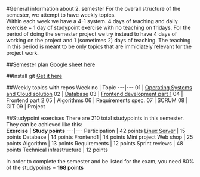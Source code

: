 #General information about 2. semester
For the overall structure of the semester, we attempt to have weekly topics.  
Within each week we have a 4-1 system. 4 days of teaching and daily exercise + 1 day of studypoint exercise with no teaching on fridays. 
For the period of doing the semester project we try instead to have 4 days of working on the project and 1 (sometimes 2) days of teaching. The teaching in this period is meant to be only topics that are immidiately relevant for the project work.

##Semester plan
[Google sheet here](https://docs.google.com/spreadsheets/d/122kKwOEszJpmfagH21k-2wGdMJ5C7E-iCTPfpemz50s/edit?usp=sharing)  

##Install git
[Get it here](https://git-scm.com/downloads)

##Weekly topics with repos
Week no | Topic
---|---
01 | [Operating Systems and Cloud solution](https://github.com/cphdat2sem2017-B/Week1-Operating-systems)
02 | [Database](https://github.com/cphdat2sem2017-B/Week2-Database)
03 | [Frontend development part 1](https://github.com/cphdat2sem2017-B/Week3-Frontend1)
04 | Frontend part 2
05 | Algorithms
06 | Requirements spec.
07 | SCRUM
08 | GIT
09 | Project


##Studypoint exercises 
There are 210 total studypoints in this semester. They can be achieved like this:  
**Exercise** | **Study points**
---|---
Participation	| 42 points
[Linux Server](https://github.com/cphdat2sem2017-B/Week1-Operating-systems/blob/master/study/day5studypointExercise.md)	| 15 points
Database	| 14 points
Frontend1	| 14 points
Mini project Web shop	| 25 points
Algorithm	| 13 points
Requirements	| 12 points
Sprint reviews	| 48 points
Technical infrastructure	| 12 points

In order to complete the semester and be listed for the exam, you need 80% of the studypoints = **168 points**



